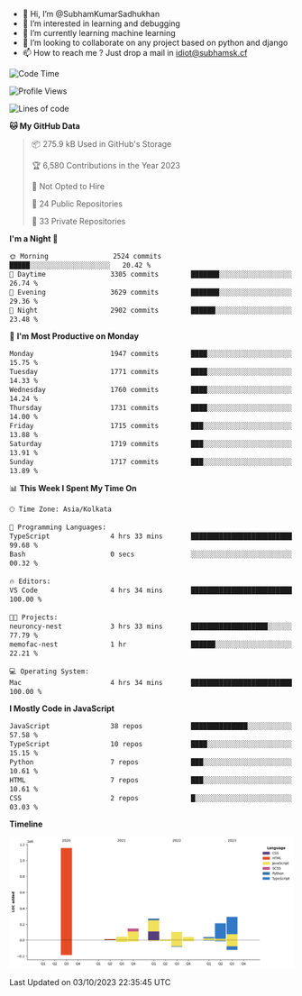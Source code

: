 - 👋 Hi, I’m @SubhamKumarSadhukhan
- 👀 I’m interested in learning and debugging
- 🌱 I’m currently learning machine learning
- 💞️ I’m looking to collaborate on any project based on python and django
- 📫 How to reach me ?
      Just drop a mail in idiot@subhamsk.cf

<!---
SubhamKumarSadhukhan/SubhamKumarSadhukhan is a ✨ special ✨ repository because its `README.md` (this file) appears on your GitHub profile.
You can click the Preview link to take a look at your changes.
--->


<!--START_SECTION:waka-->
![Code Time](http://img.shields.io/badge/Code%20Time-1%2C586%20hrs%2013%20mins-blue)

![Profile Views](http://img.shields.io/badge/Profile%20Views-20-blue)

![Lines of code](https://img.shields.io/badge/From%20Hello%20World%20I%27ve%20Written-2.3%20million%20lines%20of%20code-blue)

**🐱 My GitHub Data** 

> 📦 275.9 kB Used in GitHub's Storage 
 > 
> 🏆 6,580 Contributions in the Year 2023
 > 
> 🚫 Not Opted to Hire
 > 
> 📜 24 Public Repositories 
 > 
> 🔑 33 Private Repositories 
 > 
**I'm a Night 🦉** 

```text
🌞 Morning                2524 commits        █████░░░░░░░░░░░░░░░░░░░░   20.42 % 
🌆 Daytime                3305 commits        ███████░░░░░░░░░░░░░░░░░░   26.74 % 
🌃 Evening                3629 commits        ███████░░░░░░░░░░░░░░░░░░   29.36 % 
🌙 Night                  2902 commits        ██████░░░░░░░░░░░░░░░░░░░   23.48 % 
```
📅 **I'm Most Productive on Monday** 

```text
Monday                   1947 commits        ████░░░░░░░░░░░░░░░░░░░░░   15.75 % 
Tuesday                  1771 commits        ████░░░░░░░░░░░░░░░░░░░░░   14.33 % 
Wednesday                1760 commits        ████░░░░░░░░░░░░░░░░░░░░░   14.24 % 
Thursday                 1731 commits        ████░░░░░░░░░░░░░░░░░░░░░   14.00 % 
Friday                   1715 commits        ███░░░░░░░░░░░░░░░░░░░░░░   13.88 % 
Saturday                 1719 commits        ███░░░░░░░░░░░░░░░░░░░░░░   13.91 % 
Sunday                   1717 commits        ███░░░░░░░░░░░░░░░░░░░░░░   13.89 % 
```


📊 **This Week I Spent My Time On** 

```text
🕑︎ Time Zone: Asia/Kolkata

💬 Programming Languages: 
TypeScript               4 hrs 33 mins       █████████████████████████   99.68 % 
Bash                     0 secs              ░░░░░░░░░░░░░░░░░░░░░░░░░   00.32 % 

🔥 Editors: 
VS Code                  4 hrs 34 mins       █████████████████████████   100.00 % 

🐱‍💻 Projects: 
neuroncy-nest            3 hrs 33 mins       ███████████████████░░░░░░   77.79 % 
memofac-nest             1 hr                ██████░░░░░░░░░░░░░░░░░░░   22.21 % 

💻 Operating System: 
Mac                      4 hrs 34 mins       █████████████████████████   100.00 % 
```

**I Mostly Code in JavaScript** 

```text
JavaScript               38 repos            ██████████████░░░░░░░░░░░   57.58 % 
TypeScript               10 repos            ████░░░░░░░░░░░░░░░░░░░░░   15.15 % 
Python                   7 repos             ███░░░░░░░░░░░░░░░░░░░░░░   10.61 % 
HTML                     7 repos             ███░░░░░░░░░░░░░░░░░░░░░░   10.61 % 
CSS                      2 repos             █░░░░░░░░░░░░░░░░░░░░░░░░   03.03 % 
```



**Timeline**

![Lines of Code chart](https://raw.githubusercontent.com/SubhamKumarSadhukhan/SubhamKumarSadhukhan/main/assets/bar_graph.png)


 Last Updated on 03/10/2023 22:35:45 UTC
<!--END_SECTION:waka-->
